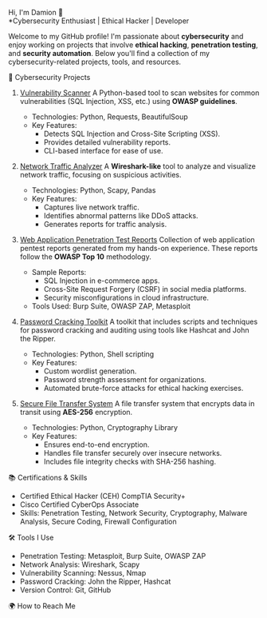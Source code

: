 Hi, I'm Damion 👋  
*Cybersecurity Enthusiast | Ethical Hacker | Developer

Welcome to my GitHub profile! I'm passionate about **cybersecurity** and enjoy working on projects that involve **ethical hacking**, **penetration testing**, and **security automation**. Below you'll find a collection of my cybersecurity-related projects, tools, and resources.

🔐 Cybersecurity Projects

1. [Vulnerability Scanner](https://github.com/yourusername/vulnerability-scanner)
   A Python-based tool to scan websites for common vulnerabilities (SQL Injection, XSS, etc.) using **OWASP guidelines**.
   - Technologies: Python, Requests, BeautifulSoup
   - Key Features:
     - Detects SQL Injection and Cross-Site Scripting (XSS).
     - Provides detailed vulnerability reports.
     - CLI-based interface for ease of use.
   
2. [Network Traffic Analyzer](https://github.com/yourusername/network-traffic-analyzer)
   A **Wireshark-like** tool to analyze and visualize network traffic, focusing on suspicious activities.
   - Technologies: Python, Scapy, Pandas
   - Key Features:
     - Captures live network traffic.
     - Identifies abnormal patterns like DDoS attacks.
     - Generates reports for traffic analysis.

3. [Web Application Penetration Test Reports](https://github.com/yourusername/web-app-pentest-reports)
   Collection of web application pentest reports generated from my hands-on experience. These reports follow the **OWASP Top 10** methodology.
   - Sample Reports:
     - SQL Injection in e-commerce apps.
     - Cross-Site Request Forgery (CSRF) in social media platforms.
     - Security misconfigurations in cloud infrastructure.
   - Tools Used: Burp Suite, OWASP ZAP, Metasploit

4. [Password Cracking Toolkit](https://github.com/yourusername/password-cracking-toolkit)
   A toolkit that includes scripts and techniques for password cracking and auditing using tools like Hashcat and John the Ripper.
   - Technologies: Python, Shell scripting
   - Key Features:
     - Custom wordlist generation.
     - Password strength assessment for organizations.
     - Automated brute-force attacks for ethical hacking exercises.

5. [Secure File Transfer System](https://github.com/yourusername/secure-file-transfer)
   A file transfer system that encrypts data in transit using **AES-256** encryption.
   - Technologies: Python, Cryptography Library
   - Key Features:
     - Ensures end-to-end encryption.
     - Handles file transfer securely over insecure networks.
     - Includes file integrity checks with SHA-256 hashing.

📚 Certifications & Skills
- Certified Ethical Hacker (CEH)
  CompTIA Security+
- Cisco Certified CyberOps Associate
- Skills: Penetration Testing, Network Security, Cryptography, Malware Analysis, Secure Coding, Firewall Configuration

🛠️ Tools I Use
- Penetration Testing: Metasploit, Burp Suite, OWASP ZAP
- Network Analysis: Wireshark, Scapy
- Vulnerability Scanning: Nessus, Nmap
- Password Cracking: John the Ripper, Hashcat
- Version Control: Git, GitHub

🌍 How to Reach Me


<!---
damo7771/damo7771 is a ✨ special ✨ repository because its `README.md` (this file) appears on your GitHub profile.
You can click the Preview link to take a look at your changes.
--->
